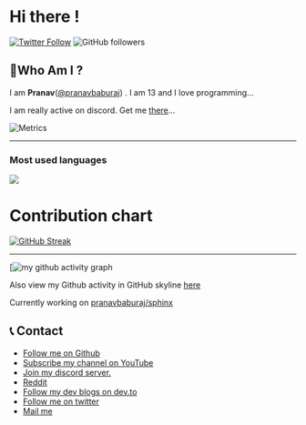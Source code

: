 
# Hi there !

[![Twitter Follow](https://img.shields.io/twitter/follow/_pranavbaburaj?label=Follow)](https://twitter.com/intent/follow?screen_name=_pranavbaburaj)
![GitHub followers](https://img.shields.io/github/followers/pranavbaburaj?label=Follow&style=social)



## 👨‍Who Am I ?
  I am **Pranav**([@pranavbaburaj](https://twitter.com/_pranavbaburaj)) . I am 13 and I love programming...
  
  I am really active on discord. Get me [there](https://discord.com/users/763820556491161650)...
 
![Metrics](https://metrics.lecoq.io/pranavbaburaj)
<hr>


### Most used languages
![](https://github-readme-stats.vercel.app/api/top-langs/?username=pranavbaburaj&langs_count=8&layout=compact&bg_color=22272E&text_color=2FBD90&hide_title=true&hide_border=true)



# Contribution chart
[![GitHub Streak](http://github-readme-streak-stats.herokuapp.com?user=pranavbaburaj&theme=nightowl&hide_border=true&background=22272E&sideLabels=9BE9A8&sideNums=9BE9A8&dates=9BE9A8&ring=40C463&stroke=22272E&fire=40C463&currStreakNum=40C463&currStreakLabel=40C463)](https://git.io/streak-stats)

<hr>

[![my github activity graph](https://activity-graph.herokuapp.com/graph?username=pranavbaburaj&bg_color=22272e&color=9BE8A8&line=9BE8A8&point=40C363&area=false&hide_border=true)

Also view my Github activity in GitHub skyline [here](https://skyline.github.com/pranavbaburaj/2020)

Currently working on [pranavbaburaj/sphinx](https://github.com/pranavbaburaj/sphinx)

## 📞 Contact

 - [Follow me on Github](https://github.com/pranavbaburaj)
 - [Subscribe my channel on YouTube](https://www.youtube.com/channel/UCXUbqWoz5V_Hoeofgbf6Mbw)
 - [Join my discord server.](https://discord.gg/vzcNRVrHR5)
 - [Reddit](https://www.reddit.com/user/pranavbaburaj)
 - [Follow my dev blogs on dev.to](https://dev.to/pranavbaburaj)
 - [Follow me on twitter](https://twitter.com/baburaj_pranav)
 - [Mail me](mailto:code-roller@googlegroups.com)
